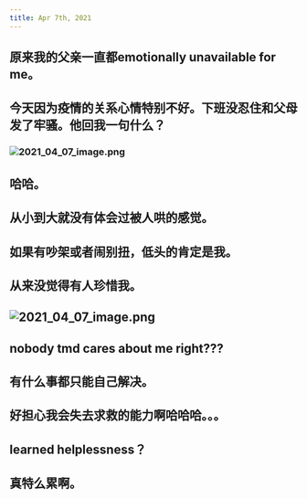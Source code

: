 ```yaml
---
title: Apr 7th, 2021
---
```


## 原来我的父亲一直都emotionally unavailable for me。
## 今天因为疫情的关系心情特别不好。下班没忍住和父母发了牢骚。他回我一句什么？
### ![2021_04_07_image.png](https://cdn.logseq.com/%2F19d8129d-f0d6-41c0-a53b-bbfce3d097ca356ee618-ccdd-4bd4-ad5f-89a23f17872d2021_04_07_image.png?Expires=4771442965&Signature=OwT75ocPBz-1wVayv4lKWHTzD4TT1pDdHP-2UnqEGSmkUj5AvfVYjbDfzcrtmybAG5BZvUFHOr-xapDaLrn9kWxTgsEBjVv2qcvgl9mciItkOW7sEmBO0Pp-zir1OTunyD7xYa9oW8quCB0XgWgKzfnVV2zr3DtwoPj9oMg~2lWqu0l2pYim8QeiP3W0BbO2YGLGY6IHfoZSjXAJm5miS-kgHT9fXcAnuAPBhL26o1c1dMiLxoIen93C8MpFRQ8AR8QsfKGM0802jsdTpMNVaYcB92Gm3XnnpEc4loK5b-Oyk6sGhVhCLhAhMtopDawY2xj5zrqmOkr-~Voz6sqmsQ__&Key-Pair-Id=APKAJE5CCD6X7MP6PTEA)
## 哈哈。
## 从小到大就没有体会过被人哄的感觉。
## 如果有吵架或者闹别扭，低头的肯定是我。
## 从来没觉得有人珍惜我。
## ![2021_04_07_image.png](https://cdn.logseq.com/%2F19d8129d-f0d6-41c0-a53b-bbfce3d097ca36f953d2-4fbb-44b7-8516-5080ee0250bf2021_04_07_image.png?Expires=4771449192&Signature=Mn3pfXB-F4lqJTHkwLdGNvALWwHXb~Ej~vEamWZuOrQ69YFT9pZ4xnGTiM3~KbydIetye8bEVomrHLe~9o3Ure6qjrX10ZDJh9lolIKAP0SxZYMUSR0URgiAlrpbag~hpmK0QiIqVGjS79H49MBZgEBFU0BcHBXMH4d7r~90rdYzjLiWXKlW9JsdbTTnoohQWuW7GxCQ4BnGAqYC0NXlVhvqtaD6PPipdXxg6719DTp78J-l71l-GwuLraM5URUVFyw9eQRtXLPe85-VT6kopB96FJgEpnAWtshfGphVT4iA43iAp6lwGvhL7cZUaZMRH-G9m-s6gUjcnRwWUznWag__&Key-Pair-Id=APKAJE5CCD6X7MP6PTEA)
## nobody tmd cares about me right???
## 有什么事都只能自己解决。
## 好担心我会失去求救的能力啊哈哈哈。。。
## learned helplessness？
## 真特么累啊。
